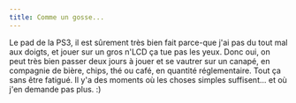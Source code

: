 ```yaml
---
title: Comme un gosse...
---
```


Le pad de la PS3, il est sûrement très bien fait parce-que j'ai pas du tout
mal aux doigts, et jouer sur un gros n'LCD ça tue pas les yeux. Donc oui, on
peut très bien passer deux jours à jouer et se vautrer sur un canapé, en
compagnie de bière, chips, thé ou café, en quantité réglementaire. Tout ça
sans être fatigué. Il y'a des moments où les choses simples suffisent... et où
j'en demande pas plus. :)

